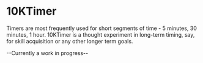 10KTimer
========
 
Timers are most frequently used for short segments of time - 5 minutes, 30 minutes, 1 hour. 10KTimer is a thought experiment in long-term timing, say, for skill acquisition or any other longer term goals.

--Currently a work in progress--
